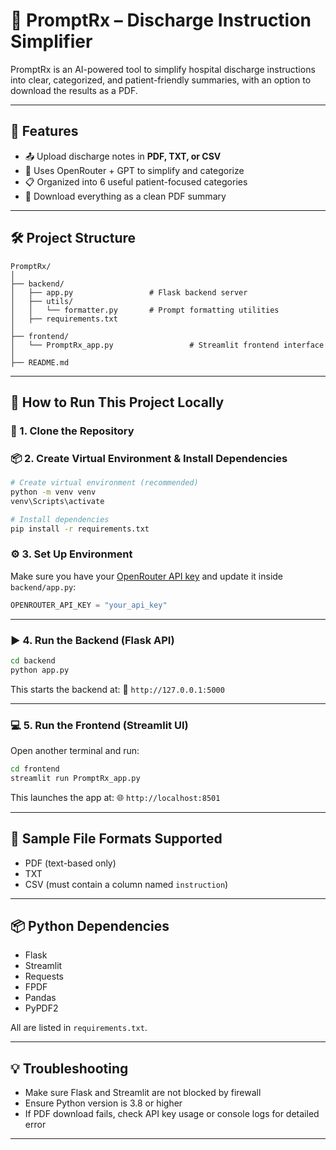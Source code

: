 
# 🏥 PromptRx – Discharge Instruction Simplifier

PromptRx is an AI-powered tool to simplify hospital discharge instructions into clear, categorized, and patient-friendly summaries, with an option to download the results as a PDF.

---

## 🌟 Features

- 📤 Upload discharge notes in **PDF, TXT, or CSV**
- 🧠 Uses OpenRouter + GPT to simplify and categorize
- 📋 Organized into 6 useful patient-focused categories
- 📄 Download everything as a clean PDF summary

---

## 🛠 Project Structure

```
PromptRx/
│
├── backend/
│   ├── app.py                 # Flask backend server
│   ├── utils/
│   │   └── formatter.py       # Prompt formatting utilities
│   ├── requirements.txt
│
├── frontend/
│   └── PromptRx_app.py                 # Streamlit frontend interface
│
├── README.md
```

---

## 🚀 How to Run This Project Locally

### 🔧 1. Clone the Repository



### 📦 2. Create Virtual Environment & Install Dependencies
```bash
# Create virtual environment (recommended)
python -m venv venv
venv\Scripts\activate

# Install dependencies
pip install -r requirements.txt
```

### ⚙️ 3. Set Up Environment

Make sure you have your [OpenRouter API key](https://openrouter.ai) and update it inside `backend/app.py`:
```python
OPENROUTER_API_KEY = "your_api_key"
```

---

### ▶️ 4. Run the Backend (Flask API)
```bash
cd backend
python app.py
```

This starts the backend at:
📍 `http://127.0.0.1:5000`

---

### 💻 5. Run the Frontend (Streamlit UI)
Open another terminal and run:

```bash
cd frontend
streamlit run PromptRx_app.py
```

This launches the app at:
🌐 `http://localhost:8501`

---

## 📂 Sample File Formats Supported

- PDF (text-based only)
- TXT
- CSV (must contain a column named `instruction`)

---

## 📦 Python Dependencies

- Flask
- Streamlit
- Requests
- FPDF
- Pandas
- PyPDF2

All are listed in `requirements.txt`.

---

## 💡 Troubleshooting

- Make sure Flask and Streamlit are not blocked by firewall
- Ensure Python version is 3.8 or higher
- If PDF download fails, check API key usage or console logs for detailed error

---

